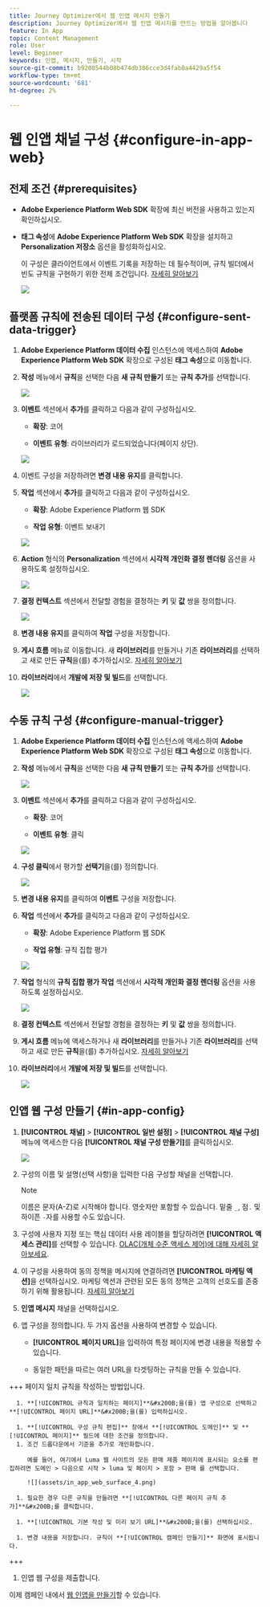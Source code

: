 ```yaml
---
title: Journey Optimizer에서 웹 인앱 메시지 만들기
description: Journey Optimizer에서 웹 인앱 메시지를 만드는 방법을 알아봅니다
feature: In App
topic: Content Management
role: User
level: Beginner
keywords: 인앱, 메시지, 만들기, 시작
source-git-commit: b9208544b08b474db386cce3d4fab0a4429a5f54
workflow-type: tm+mt
source-wordcount: '681'
ht-degree: 2%

---
```



# 웹 인앱 채널 구성 {#configure-in-app-web}

## 전제 조건 {#prerequisites}

* **Adobe Experience Platform Web SDK** 확장에 최신 버전을 사용하고 있는지 확인하십시오.

* **태그 속성**&#x200B;에 **Adobe Experience Platform Web SDK** 확장을 설치하고 **Personalization 저장소** 옵션을 활성화하십시오.

  이 구성은 클라이언트에서 이벤트 기록을 저장하는 데 필수적이며, 규칙 빌더에서 빈도 규칙을 구현하기 위한 전제 조건입니다. [자세히 알아보기](https://experienceleague.adobe.com/docs/experience-platform/tags/extensions/client/web-sdk/web-sdk-extension-configuration.html?lang=en)

  ![](assets/configure_web_inapp_1.png)

## 플랫폼 규칙에 전송된 데이터 구성 {#configure-sent-data-trigger}

1. **Adobe Experience Platform 데이터 수집** 인스턴스에 액세스하여 **Adobe Experience Platform Web SDK** 확장으로 구성된 **태그 속성**&#x200B;으로 이동합니다.

1. **작성** 메뉴에서 **규칙**&#x200B;을 선택한 다음 **새 규칙 만들기** 또는 **규칙 추가**&#x200B;를 선택합니다.

   ![](assets/configure_web_inapp_2.png)

1. **이벤트** 섹션에서 **추가**&#x200B;를 클릭하고 다음과 같이 구성하십시오.

   * **확장**: 코어

   * **이벤트 유형**: 라이브러리가 로드되었습니다(페이지 상단).

   ![](assets/configure_web_inapp_3.png)

1. 이벤트 구성을 저장하려면 **변경 내용 유지**&#x200B;를 클릭합니다.

1. **작업** 섹션에서 **추가**&#x200B;를 클릭하고 다음과 같이 구성하십시오.

   * **확장**: Adobe Experience Platform 웹 SDK

   * **작업 유형**: 이벤트 보내기

   ![](assets/configure_web_inapp_4.png)

1. **Action** 형식의 **Personalization** 섹션에서 **시각적 개인화 결정 렌더링** 옵션을 사용하도록 설정하십시오.

   ![](assets/configure_web_inapp_5.png)

1. **결정 컨텍스트** 섹션에서 전달할 경험을 결정하는 **키** 및 **값** 쌍을 정의합니다.

   ![](assets/configure_web_inapp_6.png)

1. **변경 내용 유지**&#x200B;를 클릭하여 **작업** 구성을 저장합니다.

1. **게시 흐름** 메뉴로 이동합니다. 새 **라이브러리**&#x200B;를 만들거나 기존 **라이브러리**&#x200B;를 선택하고 새로 만든 **규칙**&#x200B;을(를) 추가하십시오. [자세히 알아보기](https://experienceleague.adobe.com/docs/experience-platform/tags/publish/libraries.html?lang=en#create-a-library)

1. **라이브러리**&#x200B;에서 **개발에 저장 및 빌드**&#x200B;를 선택합니다.

   ![](assets/configure_web_inapp_7.png)

## 수동 규칙 구성 {#configure-manual-trigger}

1. **Adobe Experience Platform 데이터 수집** 인스턴스에 액세스하여 **Adobe Experience Platform Web SDK** 확장으로 구성된 **태그 속성**&#x200B;으로 이동합니다.

1. **작성** 메뉴에서 **규칙**&#x200B;을 선택한 다음 **새 규칙 만들기** 또는 **규칙 추가**&#x200B;를 선택합니다.

   ![](assets/configure_web_inapp_8.png)

1. **이벤트** 섹션에서 **추가**&#x200B;를 클릭하고 다음과 같이 구성하십시오.

   * **확장**: 코어

   * **이벤트 유형**: 클릭

   ![](assets/configure_web_inapp_9.png)

1. **구성 클릭**&#x200B;에서 평가할 **선택기**&#x200B;을(를) 정의합니다.

   ![](assets/configure_web_inapp_10.png)

1. **변경 내용 유지**&#x200B;를 클릭하여 **이벤트** 구성을 저장합니다.

1. **작업** 섹션에서 **추가**&#x200B;를 클릭하고 다음과 같이 구성하십시오.

   * **확장**: Adobe Experience Platform 웹 SDK

   * **작업 유형**: 규칙 집합 평가

   ![](assets/configure_web_inapp_11.png)

1. **작업** 형식의 **규칙 집합 평가 작업** 섹션에서 **시각적 개인화 결정 렌더링** 옵션을 사용하도록 설정하십시오.

   ![](assets/configure_web_inapp_13.png)

1. **결정 컨텍스트** 섹션에서 전달할 경험을 결정하는 **키** 및 **값** 쌍을 정의합니다.

1. **게시 흐름** 메뉴에 액세스하거나 새 **라이브러리**&#x200B;를 만들거나 기존 **라이브러리**&#x200B;를 선택하고 새로 만든 **규칙**&#x200B;을(를) 추가하십시오. [자세히 알아보기](https://experienceleague.adobe.com/docs/experience-platform/tags/publish/libraries.html?lang=en#create-a-library)

1. **라이브러리**&#x200B;에서 **개발에 저장 및 빌드**&#x200B;를 선택합니다.

   ![](assets/configure_web_inapp_14.png)

## 인앱 웹 구성 만들기 {#in-app-config}

1. **[!UICONTROL 채널]** > **[!UICONTROL 일반 설정]** > **[!UICONTROL 채널 구성]** 메뉴에 액세스한 다음 **[!UICONTROL 채널 구성 만들기]**&#x200B;를 클릭하십시오.

   ![](assets/in-app-web-config-1.png)

1. 구성의 이름 및 설명(선택 사항)을 입력한 다음 구성할 채널을 선택합니다.

   >[!NOTE]
   >
   > 이름은 문자(A-Z)로 시작해야 합니다. 영숫자만 포함할 수 있습니다. 밑줄 `_`, 점`.` 및 하이픈 `-`자를 사용할 수도 있습니다.

1. 구성에 사용자 지정 또는 핵심 데이터 사용 레이블을 할당하려면 **[!UICONTROL 액세스 관리]**&#x200B;를 선택할 수 있습니다. [OLAC(개체 수준 액세스 제어)에 대해 자세히 알아보세요](../administration/object-based-access.md).

1. 이 구성을 사용하여 동의 정책을 메시지에 연결하려면 **[!UICONTROL 마케팅 액션]**&#x200B;을 선택하십시오. 마케팅 액션과 관련된 모든 동의 정책은 고객의 선호도를 존중하기 위해 활용됩니다. [자세히 알아보기](../action/consent.md#surface-marketing-actions)

1. **인앱 메시지** 채널을 선택하십시오.

1. 앱 구성을 정의합니다. 두 가지 옵션을 사용하여 변경할 수 있습니다.

   * **[!UICONTROL 페이지 URL]**&#x200B;을 입력하여 특정 페이지에 변경 내용을 적용할 수 있습니다.

   * 동일한 패턴을 따르는 여러 URL을 타겟팅하는 규칙을 만들 수 있습니다.

+++ 페이지 일치 규칙을 작성하는 방법입니다.

      1. **[!UICONTROL 규칙과 일치하는 페이지]**&#x200B;을(를) 앱 구성으로 선택하고 **[!UICONTROL 페이지 URL]**&#x200B;을(를) 입력하십시오.

      1. **[!UICONTROL 구성 규칙 편집]** 창에서 **[!UICONTROL 도메인]** 및 **[!UICONTROL 페이지]** 필드에 대한 조건을 정의합니다.
      1. 조건 드롭다운에서 기준을 추가로 개인화합니다.

         예를 들어, 여기에서 Luma 웹 사이트의 모든 판매 제품 페이지에 표시되는 요소를 편집하려면 도메인 > 다음으로 시작 > luma 및 페이지 > 포함 > 판매 를 선택합니다.

         ![](assets/in_app_web_surface_4.png)

      1. 필요한 경우 다른 규칙을 만들려면 **[!UICONTROL 다른 페이지 규칙 추가]**&#x200B;를 클릭합니다.

      1. **[!UICONTROL 기본 작성 및 미리 보기 URL]**&#x200B;을(를) 선택하십시오.

      1. 변경 내용을 저장합니다. 규칙이 **[!UICONTROL 캠페인 만들기]** 화면에 표시됩니다.

+++

1. 인앱 웹 구성을 제출합니다.

이제 캠페인 내에서 [웹 인앱을 만들기](../in-app/create-in-app-web.md)할 수 있습니다.
